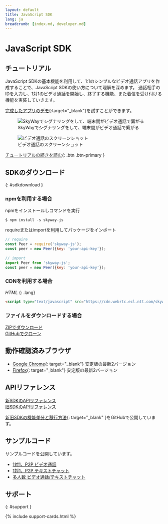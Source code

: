 ```yaml
---
layout: default
title: JavaScript SDK
lang: ja
breadcrumb: [index.md, developer.md]
---
```


# JavaScript SDK

## チュートリアル

JavaScript SDKの基本機能を利用して、1:1のシンプルなビデオ通話アプリを作成することで、JavaScript SDKの使い方について理解を深めます。
通話相手のIDを入力し、1対1のビデオ通話を開始し、終了する機能、また着信を受け付ける機能を実装していきます。

[完成したアプリのデモ](https://webrtc.ecl.ntt.com/skyway-js-sdk-tutorial/){:target="_blank"}を試すことができます。

<figure class="figure">
  <img src="{{ site.baseurl }}/images/sdk-tutorial-top-image.png"
    class="figure-img img-fluid rounded" alt="SkyWayでシグナリングをして、端末間がビデオ通話で繋がる">
  <figcaption class="figure-caption">SkyWayでシグナリングをして、端末間がビデオ通話で繋がる</figcaption>
</figure>

<figure class="figure">
  <img src="{{ site.baseurl }}/images/js-tutorial-videchat.png"
    class="figure-img img-fluid rounded" alt="ビデオ通話のスクリーンショット">
  <figcaption class="figure-caption">ビデオ通話のスクリーンショット</figcaption>
</figure>


[チュートリアルの続きを読む](./js-tutorial.html){: .btn .btn-primary }

## SDKのダウンロード
{: #sdkdownload }

### npmを利用する場合

npmをインストールしコマンドを実行

```
$ npm install -s skyway-js
```

requireまたはimportを利用してパッケージをインポート

```js
// require
const Peer = require('skyway-js');
const peer = new Peer({key: 'your-api-key'});
 
// import
import Peer from 'skyway-js';
const peer = new Peer({key: 'your-api-key'});
```

### CDNを利用する場合

*HTML*
{: .lang}
  
```html
<script type="text/javascript" src="https://cdn.webrtc.ecl.ntt.com/skyway-latest.js"></script>
```

### ファイルをダウンロードする場合

<div class="d-sm-flex">
  <div class="pr-1 pb-2">
    <a href="https://github.com/skyway/skyway-js-sdk/archive/master.zip" class="btn btn-primary">ZIPでダウンロード</a>
  </div>
  <div>
    <a href="https://github.com/skyway/skyway-js-sdk" class="btn btn-secondary" target="_blank">GitHubでクローン</a><br>
  </div>
</div>

## 動作確認済みブラウザ

- [Google Chrome](https://www.google.com/chrome){: target="_blank"} 安定版の最新2バージョン
- [Firefox](https://www.mozilla.org/firefox/){: target="_blank"} 安定版の最新2バージョン

## APIリファレンス

<div class="d-sm-flex">
  <div class="pr-1 pb-2">
    <a href="./js-reference/" class="btn btn-primary">新SDKのAPIリファレンス</a>
  </div>
  <div class="pb-3">
    <a href="http://nttcom.github.io/skyway/docs/#JS" class="btn btn-secondary" target="_blank">旧SDKのAPIリファレンス</a><br>
  </div>
</div>

[新旧SDKの機能差分と移行方法](https://github.com/nttcom/skyway-sdk-migration-docs){: target="_blank" }をGitHubで公開しています。

## サンプルコード

サンプルコードを公開しています。

<div class="row">
  <div class="col-lg-9 col-xl-8">
    <ul class="list-group">
      <li class="list-group-item"><a href="https://github.com/skyway/skyway-js-sdk/tree/master/examples/p2p-media" target="_blank">1対1、P2P ビデオ通話</a></li>
      <li class="list-group-item"><a href="https://github.com/skyway/skyway-js-sdk/tree/master/examples/p2p-data" target="_blank">1対1、P2P テキストチャット</a></li>
      <li class="list-group-item"><a href="https://github.com/skyway/skyway-js-sdk/tree/master/examples/room" target="_blank">多人数 ビデオ通話/テキストチャット</a></li>
    </ul>
  </div>
</div>

## サポート
{: #support }

{% include support-cards.html %}

